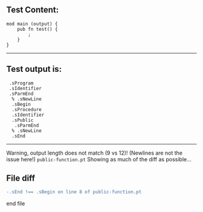 
Test Content: 
-------------------------
```
mod main (output) {
    pub fn test() {
        ;
    }
}
```
------------------------
Test output is: 
-------------------------
```
 .sProgram
 .sIdentifier
 .sParmEnd
  % .sNewLine
  .sBegin
  .sProcedure
  .sIdentifier
  .sPublic
   .sParmEnd
  % .sNewLine
  .sEnd

```
------------------------
Warning, output length does not match (9 vs 12)!  (Newlines are not the issue here!) `public-function.pt`
Showing as much of the diff as possible...

File diff
-------------------------
```diff
-.sEnd !== .sBegin on line 8 of public-function.pt

```
end file
